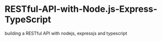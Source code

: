 # RESTful-API-with-Node.js-Express-TypeScript
building a RESTful API with nodejs, expressjs and typescript
